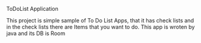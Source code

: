 ToDoList Application

This project is simple sample of To Do List Apps, that it has check lists and in the check lists there are Items that you want to do.
This app is wroten by java and its DB is Room
